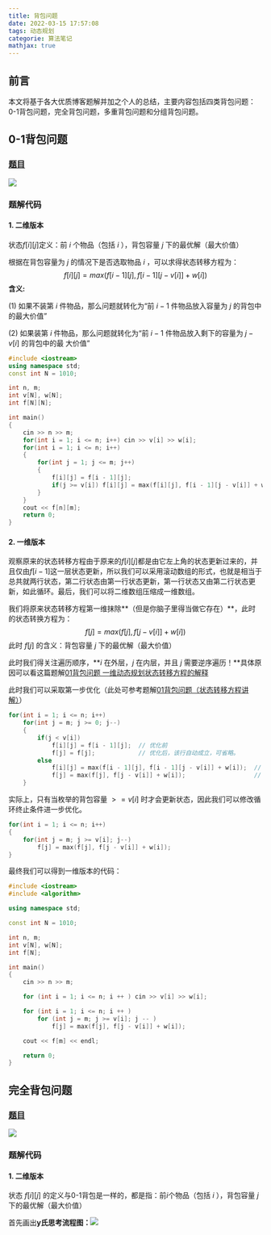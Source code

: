 ```yaml
---
title: 背包问题
date: 2022-03-15 17:57:08
tags: 动态规划
categorie: 算法笔记
mathjax: true
---
```


## 前言

本文将基于各大优质博客题解并加之个人的总结，主要内容包括四类背包问题：0-1背包问题，完全背包问题，多重背包问题和分组背包问题。

## 0-1背包问题

### [题目](https://www.acwing.com/problem/content/2/)

![](https://s2.loli.net/2022/03/15/iHIsfmYt1lOGJvP.png)

### 题解代码

#### 1. 二维版本

状态$f[i][j]$定义：前 $i$ 个物品（包括 $i$ ），背包容量 $j$ 下的最优解（最大价值）

根据在背包容量为 $j$ 的情况下是否选取物品 $i$ ，可以求得状态转移方程为：
$$
f[i][j] = max(f[i-1][j],f[i-1][j-v[i]]+w[i])
$$
**含义:**

(1) 如果不装第 $i$ 件物品，那么问题就转化为“前 $i-1$ 件物品放入容量为 $j$ 的背包中的最大价值”

(2) 如果装第 $i$ 件物品，那么问题就转化为“前 $i-1$ 件物品放入剩下的容量为 $j-v[i]$ 的背包中的最		大价值”

```C++
#include <iostream>
using namespace std;
const int N = 1010;

int n, m;
int v[N], w[N];
int f[N][N];

int main()
{
    cin >> n >> m;
    for(int i = 1; i <= n; i++) cin >> v[i] >> w[i];
    for(int i = 1; i <= n; i++)
    {
        for(int j = 1; j <= m; j++)
        {
            f[i][j] = f[i - 1][j];
            if(j >= v[i]) f[i][j] = max(f[i][j], f[i - 1][j - v[i]] + w[i]);
        }
    }
    cout << f[n][m];
    return 0;
}
```

#### 2. 一维版本

观察原来的状态转移方程由于原来的$f[i][j]$都是由它左上角的状态更新过来的，并且仅由$f[i-1]$这一层状态更新，所以我们可以采用滚动数组的形式，也就是相当于总共就两行状态，第二行状态由第一行状态更新，第一行状态又由第二行状态更新，如此循环。最后，我们可以将二维数组压缩成一维数组。

我们将原来状态转移方程第一维抹除**（但是你脑子里得当做它存在）**，此时的状态转换方程为：
$$
f[j] = max(f[j], f[j - v[i]] + w[i])
$$
此时 $f[j]$ 的含义：背包容量 $j$ 下的最优解（最大价值）

此时我们得关注遍历顺序，**$i$ 在外层，$j$ 在内层，并且 $j$ 需要逆序遍历！**具体原因可以看这篇题解[01背包问题  一维动态规划状态转移方程的解释](https://www.acwing.com/solution/content/3982/)

此时我们可以采取第一步优化（此处可参考题解[01背包问题（状态转移方程讲解）](https://www.acwing.com/solution/content/1374/)）

```C++
for(int i = 1; i <= n; i++) 
    for(int j = m; j >= 0; j--)
    {
        if(j < v[i]) 
            f[i][j] = f[i - 1][j];  // 优化前
            f[j] = f[j];            // 优化后，该行自动成立，可省略。
        else    
            f[i][j] = max(f[i - 1][j], f[i - 1][j - v[i]] + w[i]);  // 优化前
            f[j] = max(f[j], f[j - v[i]] + w[i]);                   // 优化后
    }    
```

实际上，只有当枚举的背包容量 $>=v[i]$ 时才会更新状态，因此我们可以修改循环终止条件进一步优化。

```C++
for(int i = 1; i <= n; i++)
{
    for(int j = m; j >= v[i]; j--)  
        f[j] = max(f[j], f[j - v[i]] + w[i]);
} 
```

最终我们可以得到一维版本的代码：

```C++
#include <iostream>
#include <algorithm>

using namespace std;

const int N = 1010;

int n, m;
int v[N], w[N];
int f[N];

int main()
{
    cin >> n >> m;

    for (int i = 1; i <= n; i ++ ) cin >> v[i] >> w[i];

    for (int i = 1; i <= n; i ++ )
        for (int j = m; j >= v[i]; j -- )
            f[j] = max(f[j], f[j - v[i]] + w[i]);

    cout << f[m] << endl;

    return 0;
}
```

## 完全背包问题

### [题目](https://www.acwing.com/problem/content/3/)

![](https://s2.loli.net/2022/03/16/RswkKalOpAFqrQG.png)

### 题解代码

#### 1. 二维版本

状态 $f[i][j]$ 的定义与0-1背包是一样的，都是指：前$i$个物品（包括 $i$ ），背包容量 $j$ 下的最优解（最大价值）

首先画出**y氏思考流程图：**![](https://s2.loli.net/2022/03/16/EbzF5YZSHhuIdQf.png)

​		
